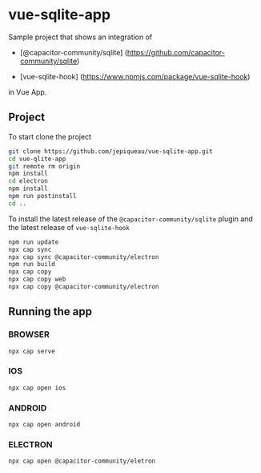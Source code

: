 # vue-sqlite-app
Sample project that shows an integration of
 - [@capacitor-community/sqlite] (https://github.com/capacitor-community/sqlite)

 - [vue-sqlite-hook] (https://www.npmjs.com/package/vue-sqlite-hook)

in Vue App.


## Project

To start clone the project
```bash
git clone https://github.com/jepiqueau/vue-sqlite-app.git 
cd vue-qlite-app
git remote rm origin
npm install
cd electron
npm install
npm run postinstall
cd ..
```


To install the latest release of the ```@capacitor-community/sqlite``` plugin
and the latest release of ```vue-sqlite-hook``` 


```bash
npm run update
npx cap sync
npx cap sync @capacitor-community/electron
npm run build
npx cap copy
npx cap copy web
npx cap copy @capacitor-community/electron
```

## Running the app

### BROWSER

```
npx cap serve
```

### IOS

```
npx cap open ios
```

### ANDROID

```
npx cap open android
```

### ELECTRON

```
npx cap open @capacitor-community/eletron
```
